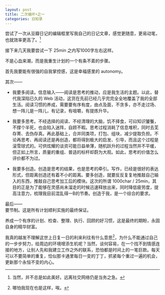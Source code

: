 ```yaml
---
layout: post
title: 二次循环•之一
categories: 日知录
---
```


尝试了一次从豆瓣日记的编辑框里写我自己的日记文章，感觉更随意，更易动笔，也就效率更高了。[^1]

[^1]: 当然，并不总是如此美好。远离社交网络仍是当务之急。

接下来几天我要尝试一下 25min 之内写1000字左右这样。

不是心血来潮，而是我重生计划的一个有条不紊的步骤。

首先我要能有很强的自我掌控感，这是幸福感里的 autonomy。

其次——

* 我要多阅读。信息输入——阅读是思考的推动，应是我生活的主题。以此，替代我深陷已久的 Web 活动，这货在先前已经几乎完完全全地覆盖了我的全部生活。阅读习惯的养成，需要要有序有度，由点及面，不贪多，亦不走过场、想一阵儿是一阵儿，有记录，有咀嚼，有提炼升华。

* 我要多思考。不经选择的阅读、不经清理的大脑，饥不择食，可曰知识饕餮，不撑个半死，也会陷入迷阵，自顾不暇。思考过程消耗了信息堆积，同时去芜存菁、去伪存真。再此基础上，合并同类项，打包、组块，减少提取负担。不论再思考、再阅读还是再创造，都将得到极大的启发、引导，而且这个过程是滚雪球式的。可供炫耀的谈资可能日益单薄，随机跃升的过程当然并不平缓，但正如上所言，质量的重组、普适的标杆却蔚为大观。如此，思考的价值怎么评价都不为过。

* 我要多创造。创造是思考的结果，也是思考的牵引。写作，已经是很好的表达形式，但距离创造还有着不小的距离。要多创造，就要反反复复地推敲自己输入的东西，推敲自己思考加工后的模块。这次的所谓 1000char / 25min，其目的正是为了能够在灵感尚未溜走的时候迅速释放出来，同时降低疲劳度，提高注意力，梳理我目前混乱得一B的节奏。创造于我，是一个综合的要求。

最后——    
要节制。这是所有计划顺利实施的最终保证。

养成一个有序的计划、检查、整理、执行、回顾的好习惯，这是最终的期盼，永固自身的精华财富。

我真的越发不理解这世上日复一日的利来利往有什么意思[^2]，为什么不能通过自己的一步步努力，给周边的环境增添生机呢？当然，谈何容易，在一个找不到情感连接的地方，让别人先和我建立工作之外的联系，恐怕都是时间上的一笔巨款。每天可以不要简单的重复，恰似那卡通里每日一变的丁丁，抓紧每个重过一遍的机会，更新那个永恒不变的内心。

[^2]: 哪怕我现在也是这样，唉。
